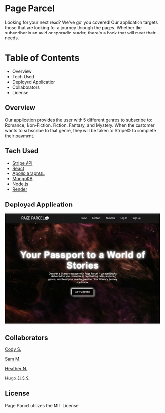 # Page Parcel

Looking for your next read? We've got you covered! Our application targets those that are looking for a journey through the pages. Whether the subscriber is an avid or sporadic reader, there's a book that will meet their needs.

# Table of Contents

- Overview
- Tech Used
- Deployed Application
- Collaborators
- License

## Overview

Our application provides the user with 5 different genres to subscribe to: Romance, Non-Fiction. Fiction. Fantasy, and Mystery. When the customer wants to subscribe to that genre, they will be taken to Stripe© to complete their payment.

## Tech Used

- [Stripe API](!https://stripe.com/docs/js)
- [React](!https://react.dev/)
- [Apollo GraphQL](!https://www.apollographql.com/docs/apollo-server/v2/testing/graphql-playground/)
- [MongoDB](!https://www.mongodb.com/)
- [Node.js](!https://nodejs.org/en)
- [Render](!https://render.com/)

## Deployed Application

![Application](client/public/assets/images/application.png)

## Collaborators

[Cody S.](!https://github.com/Rounderr21)

[Sam M.](!https://github.com/samelimill)

[Heather N.](!https://github.com/viaheather)

[Hugo (Jr) S.](!https://github.com/Hsolojr)

## License

Page Parcel utilizes the MIT License
